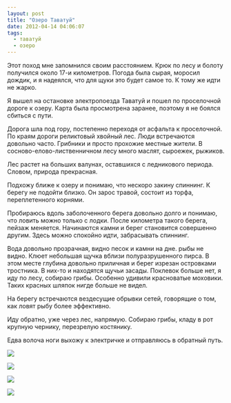 ```yaml
---
layout: post
title: "Озеро Таватуй"
date: 2012-04-14 04:06:07
tags:
  - таватуй
  - озеро
---
```

Этот поход мне запомнился своим расстоянием. Крюк по лесу и болоту
получился около 17-и километров. Погода была сырая, моросил дождик, и я
надеялся, что для щуки это будет самое то. К тому же идти не жарко.

Я вышел на остановке электропоезда Таватуй и пошел по проселочной дороге
к озеру. Карта была просмотрена заранее, поэтому я не боялся сбиться с
пути.

Дорога шла под гору, постепенно переходя от асфальта к проселочной. По
краям дороги реликтовый хвойный лес. Люди встречаются довольно часто.
Грибники и просто прохожие местные жители. В сосново-елово-лиственничном
лесу много маслят, сыроежек, рыжиков.

Лес растет на больших валунах, оставшихся с ледникового периода. Словом,
природа прекрасная.

Подхожу ближе к озеру и понимаю, что нескоро закину спиннинг. К берегу
не подойти близко. Он зарос травой, состоит из торфа, переплетенного
корнями.

Пробираюсь вдоль заболоченного берега довольно долго и понимаю, что
ловить можно только с лодки. После километра такого берега, пейзаж
меняется. Начинаются камни и берег становится совершенно другим. Здесь
можно спокойно идти, забрасывать спиннинг.

Вода довольно прозрачная, видно песок и камни на дне. рыбы не видно.
Клюет небольшая щучка вблизи полуразрушенного пирса. В этом месте
глубина довольно приличная и берег изрезан островками тростника. В
них-то и находятся щучьи засады. Поклевок больше нет, я иду по лесу,
собираю грибы. Особенно удивили красноватые моховики. Таких красных
шляпок нигде больше не видел.

На берегу встречаются вездесущие обрывки сетей, говорящие о том, как
ловят рыбу более эффективно.

Иду обратно, уже через лес, напрямую. Собираю грибы, кладу в рот крупную
чернику, перезрелую костянику.

Едва волоча ноги выхожу к электричке и отправляюсь в обратный путь.

![](http://fishingguru.ru/uploads/images/00/00/01/2012/04/13/fb9892.jpg)

![](http://fishingguru.ru/uploads/images/00/00/01/2012/04/13/fab795.jpg)

![](http://fishingguru.ru/uploads/images/00/00/01/2012/04/13/6b5725.jpg)

![](http://fishingguru.ru/uploads/images/00/00/01/2012/04/13/0ad39c.jpg)
